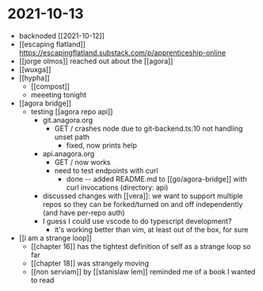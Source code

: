 # 2021-10-13

- backnoded [[2021-10-12]]
- [[escaping flatland]] https://escapingflatland.substack.com/p/apprenticeship-online
- [[jorge olmos]] reached out about the [[agora]]
- [[wuxga]]
- [[hypha]]
  - [[compost]]
  - meeeting tonight
- [[agora bridge]]
  - testing [[agora repo api]]
    - git.anagora.org 
      - GET / crashes node due to git-backend.ts:10 not handling unset path
        - fixed, now prints help
    - api.anagora.org
      - GET / now works
      - need to test endpoints with curl
        - done -- added README.md to [[go/agora-bridge]] with curl invocations (directory: api)
    - discussed changes with [[vera]]: we want to support multiple repos so they can be forked/turned on and off independently (and have per-repo auth)
    - I guess I could use vscode to do typescript development? 
      - it's working better than vim, at least out of the box, for sure
- [[i am a strange loop]]
  - [[chapter 16]] has the tightest definition of self as a strange loop so far
  - [[chapter 18]] was strangely moving
  - [[non serviam]] by [[stanislaw lem]] reminded me of a book I wanted to read